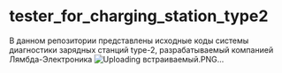 # tester_for_charging_station_type2
В данном репозитории представлены исходные коды системы диагностики зарядных станций type-2, разрабатываемый компанией Лямбда-Электроника
![Uploading встраиваемый.PNG…]()
